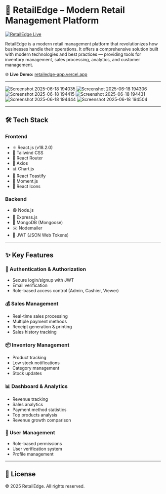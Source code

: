 # 🚀 RetailEdge – Modern Retail Management Platform

[![RetailEdge Live](https://img.shields.io/badge/Live%20Demo-RetailEdge-green)](https://retailedge-app.vercel.app)

RetailEdge is a modern retail management platform that revolutionizes how businesses handle their operations. It offers a comprehensive solution built with modern technologies and best practices — providing tools for inventory management, sales processing, analytics, and customer management.  

🌐 **Live Demo:** [retailedge-app.vercel.app](https://retailedge-app.vercel.app)

---

![Screenshot 2025-06-18 194035](https://github.com/user-attachments/assets/dee261f7-3e4f-43ae-ae27-e0a6a423f302)
![Screenshot 2025-06-18 194306](https://github.com/user-attachments/assets/b97c172b-a750-4e1d-a44c-a7140b7c2b68)
![Screenshot 2025-06-18 194415](https://github.com/user-attachments/assets/f5c6bb45-258e-4cf6-940c-69ca8c69a631)
![Screenshot 2025-06-18 194431](https://github.com/user-attachments/assets/dbf6d97e-2994-4812-be14-b8a20bbe66cf)
![Screenshot 2025-06-18 194444](https://github.com/user-attachments/assets/640475a9-5225-405d-809e-b1a7f3604f15)
![Screenshot 2025-06-18 194504](https://github.com/user-attachments/assets/bb12f386-064e-45b6-8049-6a4c1f73cfc1)



---

## 🛠️ Tech Stack

### Frontend
- ⚛️ React.js (v18.2.0)
- 🎨 Tailwind CSS
- 🔀 React Router
- 🔗 Axios
- 📊 Chart.js
- 🔔 React Toastify
- 📆 Moment.js
- 🎨 React Icons

### Backend
- 🟢 Node.js
- 🚂 Express.js
- 🍃 MongoDB (Mongoose)
- ✉️ Nodemailer
- 🔐 JWT (JSON Web Tokens)

---

## ✨ Key Features

### 🔐 Authentication & Authorization
- Secure login/signup with JWT
- Email verification
- Role-based access control (Admin, Cashier, Viewer)

### 💰 Sales Management
- Real-time sales processing
- Multiple payment methods
- Receipt generation & printing
- Sales history tracking

### 📦 Inventory Management
- Product tracking
- Low stock notifications
- Category management
- Stock updates

### 📊 Dashboard & Analytics
- Revenue tracking
- Sales analytics
- Payment method statistics
- Top products analysis
- Revenue growth comparison

### 👥 User Management
- Role-based permissions
- User verification system
- Profile management

---
## 📜 License

© 2025 RetailEdge. All rights reserved.
